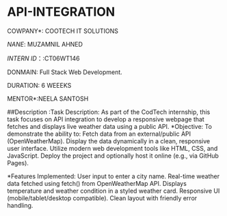 # API-INTEGRATION

COWPANY*: COOTECH IT SOLUTIONS

*NANE*: MUZAMNIL AHNED

*INTERN ID*：:CT06WT146

DONMAIN: Full Stack Web Development.

DURATION: 6 WEEEKS

MENTOR*:NEELA SANTOSH 

##Description :Task Description:
As part of the CodTech internship, this task focuses on API integration to develop a responsive webpage that fetches and displays live weather data using a public API.
*Objective:
To demonstrate the ability to:
Fetch data from an external/public API (OpenWeatherMap).
Display the data dynamically in a clean, responsive user interface.
Utilize modern web development tools like HTML, CSS, and JavaScript.
Deploy the project and optionally host it online (e.g., via GitHub Pages).

*Features Implemented:
User input to enter a city name.
Real-time weather data fetched using fetch() from OpenWeatherMap API.
Displays temperature and weather condition in a styled weather card.
Responsive UI (mobile/tablet/desktop compatible).
Clean layout with friendly error handling.

